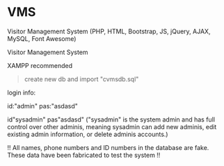 # VMS
Visitor Management System (PHP, HTML, Bootstrap, JS, jQuery, AJAX, MySQL, Font Awesome)

Visitor Management System

XAMPP recommended
> create new db and import "cvmsdb.sql"

login info:

id:"admin" pas:"asdasd"

id"sysadmin" pas"asdasd" 
("sysadmin" is the system admin and has full control over other adminis, meaning sysadmin can add new adminis, edit existing admin information, or delete adminis accounts.)

!! All names, phone numbers and ID numbers in the database are fake. These data have been fabricated to test the system !!


